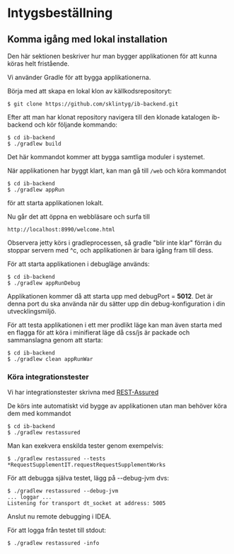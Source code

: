 # Intygsbeställning

## Komma igång med lokal installation
Den här sektionen beskriver hur man bygger applikationen för att kunna köras helt fristående.

Vi använder Gradle för att bygga applikationerna.

Börja med att skapa en lokal klon av källkodsrepositoryt:

    $ git clone https://github.com/sklintyg/ib-backend.git

Efter att man har klonat repository navigera till den klonade katalogen ib-backend och kör följande kommando:

    $ cd ib-backend
    $ ./gradlew build

Det här kommandot kommer att bygga samtliga moduler i systemet. 

När applikationen har byggt klart, kan man gå till `/web` och köra kommandot

    $ cd ib-backend
    $ ./gradlew appRun

för att starta applikationen lokalt.

Nu går det att öppna en webbläsare och surfa till 

    http://localhost:8990/welcome.html 

Observera jetty körs i gradleprocessen, så gradle "blir inte klar" förrän du stoppar servern med ^c, och applikationen är bara igång fram till dess.

För att starta applikationen i debugläge används:

    $ cd ib-backend
    $ ./gradlew appRunDebug
    
Applikationen kommer då att starta upp med debugPort = **5012**. Det är denna port du ska använda när du sätter upp din 
debug-konfiguration i din utvecklingsmiljö.

För att testa applikationen i ett mer prodlikt läge kan man även starta med en flagga för att köra i minifierat läge då css/js är packade och sammanslagna genom att starta:

    $ cd ib-backend
    $ ./gradlew clean appRunWar 

### Köra integrationstester
Vi har integrationstester skrivna med [REST-Assured](https://github.com/jayway/rest-assured)

De körs inte automatiskt vid bygge av applikationen utan man behöver köra dem med kommandot

    $ cd ib-backend
    $ ./gradlew restassured
    
Man kan exekvera enskilda tester genom exempelvis:

    $ ./gradlew restassured --tests *RequestSupplementIT.requestRequestSupplementWorks
    
För att debugga själva testet, lägg på --debug-jvm dvs:

    $ ./gradlew restassured --debug-jvm
    ... loggar ...
    Listening for transport dt_socket at address: 5005

Anslut nu remote debugging i IDEA.

För att logga från testet till stdout:

    $ ./gradlew restassured -info
